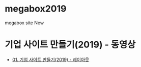# megabox2019
megabox site New


<h1>기업 사이트 만들기(2019) - 동영상</h1>
<ul>
  <li><a href="https://wtss.tistory.com/204">01. 기업 사이트 만들기(2019) - 레이아웃</a></li>

</ul>
